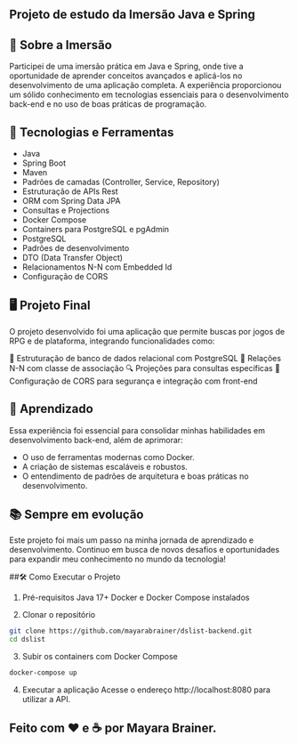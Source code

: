 ## Projeto de estudo da Imersão Java e Spring 

## 📖 Sobre a Imersão
Participei de uma imersão prática em Java e Spring, onde tive a oportunidade de aprender conceitos avançados e aplicá-los no desenvolvimento de uma aplicação completa.
A experiência proporcionou um sólido conhecimento em tecnologias essenciais para o desenvolvimento back-end e no uso de boas práticas de programação.

## 🚀 Tecnologias e Ferramentas
- Java
- Spring Boot
- Maven
- Padrões de camadas (Controller, Service, Repository)
- Estruturação de APIs Rest
- ORM com Spring Data JPA
- Consultas e Projections
- Docker Compose
- Containers para PostgreSQL e pgAdmin
- PostgreSQL
- Padrões de desenvolvimento
- DTO (Data Transfer Object)
- Relacionamentos N-N com Embedded Id
- Configuração de CORS


## 🖥️ Projeto Final
O projeto desenvolvido foi uma aplicação que permite buscas por jogos de RPG e de plataforma, integrando funcionalidades como:

📌 Estruturação de banco de dados relacional com PostgreSQL
🔄 Relações N-N com classe de associação
🔍 Projeções para consultas específicas
🔗 Configuração de CORS para segurança e integração com front-end

## 🌟 Aprendizado
Essa experiência foi essencial para consolidar minhas habilidades em desenvolvimento back-end, além de aprimorar:

- O uso de ferramentas modernas como Docker.
- A criação de sistemas escaláveis e robustos.
- O entendimento de padrões de arquitetura e boas práticas no desenvolvimento.

## 📚 Sempre em evolução
Este projeto foi mais um passo na minha jornada de aprendizado e desenvolvimento. Continuo em busca de novos desafios e oportunidades para expandir meu conhecimento no 
mundo da tecnologia!

##🛠️ Como Executar o Projeto

1. Pré-requisitos
Java 17+
Docker e Docker Compose instalados

2. Clonar o repositório
```Bash
git clone https://github.com/mayarabrainer/dslist-backend.git
cd dslist
```
3. Subir os containers com Docker Compose
```Bash
docker-compose up
```
4. Executar a aplicação
Acesse o endereço http://localhost:8080 para utilizar a API.
   
## Feito com ❤️ e ☕ por Mayara Brainer.
